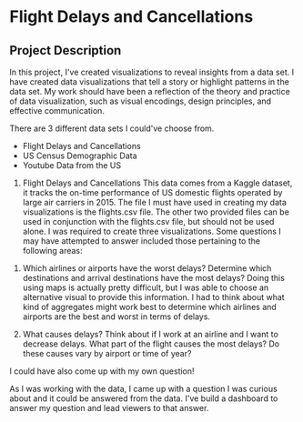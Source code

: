 # Flight Delays and Cancellations
## Project Description
In this project, I've created visualizations to reveal insights from a data set. I have created data visualizations that tell a story or highlight patterns in the data set. My work should have been a reflection of the theory and practice of data visualization, such as visual encodings, design principles, and effective communication.

There are 3 different data sets I could've choose from.
* Flight Delays and Cancellations
* US Census Demographic Data
* Youtube Data from the US

1) Flight Delays and Cancellations
This data comes from a Kaggle dataset, it tracks the on-time performance of US domestic flights operated by large air carriers in 2015.
The file I must have used in creating my data visualizations is the flights.csv file. The other two provided files can be used in conjunction with the flights.csv file, but should not be used alone.
I was required to create three visualizations. Some questions I may have attempted to answer included those pertaining to the following areas:

1. Which airlines or airports have the worst delays?
Determine which destinations and arrival destinations have the most delays? Doing this using maps is actually pretty difficult, but I was able to choose an alternative visual to provide this information. I had to think about what kind of aggregates might work best to determine which airlines and airports are the best and worst in terms of delays.

2. What causes delays?
Think about if I work at an airline and I want to decrease delays. What part of the flight causes the most delays? Do these causes vary by airport or time of year?

I could have also come up with my own question!

As I was working with the data, I came up with a question I was curious about and it could be answered from the data. I've build a dashboard to answer my question and lead viewers to that answer.
